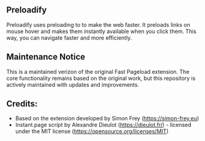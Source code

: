 ## Preloadify

Preloadify uses preloading to to make the web faster. It preloads links on mouse hover and makes them instantly available when you click them. This way, you can navigate faster and more efficiently.

## Maintenance Notice
This is a maintained verizon of the original Fast Pageload extension. The core functionality remains based on the original work, but this repository is actively maintained with updates and improvements.

## Credits:
- Based on the extension developed by Simon Frey (https://simon-frey.eu)
- Instant.page script by Alexandre Dieulot (https://dieulot.fr/) - licensed under the MIT license (https://opensource.org/licenses/MIT)
